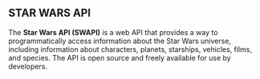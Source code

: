 ## STAR WARS API
The <strong>Star Wars API (SWAPI)</strong> is a web API that provides a way to programmatically access information about the Star Wars universe, including information about characters, planets, starships, vehicles, films, and species. The API is open source and freely available for use by developers.
